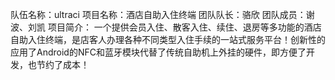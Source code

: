 队伍名称：ultraci
项目名称：酒店自助入住终端
团队队长：骆欣
团队成员：谢波、刘凯
项目简介： 一个提供会员入住、散客入住、续住、退房等多功能的酒店自助入住终端，是店客人办理各种不同类型入住手续的一站式服务平台！创新性的应用了Android的NFC和蓝牙模块代替了传统自助机上外挂的硬件，即方便了开发，也节约了成本！

